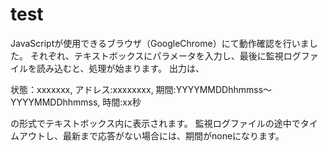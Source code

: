 # test
JavaScriptが使用できるブラウザ（GoogleChrome）にて動作確認を行いました。
それぞれ、テキストボックスにパラメータを入力し、最後に監視ログファイルを読み込むと、処理が始まります。
出力は、

状態：xxxxxxx, アドレス:xxxxxxxx, 期間:YYYYMMDDhhmmss～YYYYMMDDhhmmss, 時間:xx秒

の形式でテキストボックス内に表示されます。
監視ログファイルの途中でタイムアウトし、最新まで応答がない場合には、期間がnoneになります。
